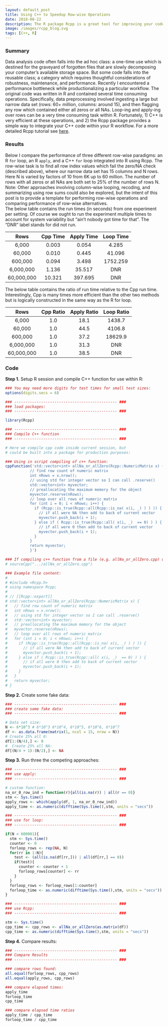 ```yaml
---
layout: default_post
title: Using C++ to Speedup Row-wise Operations
date: 2018-08-22
description: The R package Rcpp is a great tool for improving your code’s performance.  
image: /images/rcpp_blog.svg
tags: [C++, R]
---
```


<style>
  #test {
    width:100%;
    height:100%;
  }
  table {
    margin: 0 auto; /* or margin: 0 auto 0 auto */
  }
</style>

### Summary
Data analysis code often falls into the ad hoc class: a one-time use which is destined for the graveyard of forgotten files that are slowly decomposing your computer’s available storage space. But some code falls into the reusable class; a category which requires thoughtful considerations of robustness, maintenance, and performance. Recently I encountered a performance bottleneck while productionalizing a particular workflow. The original code was written in R and contained several time consuming operations. Specifically, data preprocessing involved ingesting a large but narrow data set (rows: 60+ million, columns: around 15), and then flagging any row which contained either all zeros or all NAs. Loop-ing and apply-ing over rows can be a very time consuming task within R. Fortunately, 1) C++ is very efficient at these operations, and 2) the Rcpp package provides a simple way to integrate your C++ code within your R workflow. For a more detailed Rcpp tutorial see <a href="http://adv-r.had.co.nz/Rcpp.html">here</a>.
 
### Results
Below I compare the performance of three different row-wise paradigms: an R `for` loop, an R `apply`, and a C++ `for` loop integrated into R using Rcpp. The row-wise task is to find all row index values which fail the zero/NA check (described above), where our narrow data set has 15 columns and N rows. Here N is varied by factors of 10 from 6K up to 60 million. The number of rows with all zeros or all NAs are both set to 25% of the number of rows N. Note: Other approaches involving column-wise looping, recoding, and summarizing using row sums could also be explored, but the intent of this post is to provide a template for performing row-wise operations and comparing performance of row-wise alternatives.   
The below table contains the run times (in seconds) from one experiment per setting. Of course we ought to run the experiment multiple times to account for system variability but “ain’t nobody got time for that”. The “DNR” label stands for did not run. 

<div id="test1">

| Rows                | Cpp Time       |  Apply Time   | Loop Time |
| :-----------------: | :--------------:  | :---------------: | :------------: |
| 6,000                | 0.003             | 0.054              | 4.285          |
| 60,000	| 0.010             | 0.445               | 41.096       |
| 600,000	| 0.094             | 3.498               | 1752.259   |
| 6,000,000        | 1.136             | 35.517             |  DNR           |
| 60,000,000      |10.321            | 397.695           | DNR            |

</div>

The below table contains the ratio of run time relative to the Cpp run time. Interestingly, Cpp is many times more efficient than the other two methods but is logically constructed in the same way as the R for loop. 

<div id="test2">

| Rows                | Cpp Ratio       |  Apply Ratio  | Loop Ratio |
| :----------------: | :--------------: | :---------------: | :------------: |
| 6,000                | 1.0             | 18.1              | 1438.7          |
| 60,000	| 1.0             | 44.5               | 4106.8       |
| 600,000	| 1.0             | 37.2               | 18629.9   |
| 6,000,000        | 1.0             | 31.3             |  DNR           |
| 60,000,000      |1.0              | 38.5             | DNR            |

</div>

### Code     

**Step 1.**  Setup R session and compile C++ function for use within R:

 ```r
### You may need more digits for test times for small test sizes:
options(digits.secs = 6)

### ---------------------------------------------- ###
### load packages:
### ---------------------------------------------- ###

library(Rcpp)

### ---------------------------------------------- ###
### Compile C++ function
### ---------------------------------------------- ###

# Here we compile cpp code inside current session, but 
# could be built into a package for production purposes:

### Using in script compiling of c++ function:
cppFunction('std::vector<int> allNa_or_allZero(Rcpp::NumericMatrix x) {
            // find row count of numeric matrix
            int nRows = x.nrow();
            // using std for integer vector so I can call .reserve()
            std::vector<int> myvector;
            // preallocating the maximum memory for the object
            myvector.reserve(nRows);
            // loop over all rows of numeric matrix
            for (int i = 0; i < nRows; i++) {
              if (Rcpp::is_true(Rcpp::all(Rcpp::is_na( x(i, _) ) ) )) {
                // if all were NA then add to back of current vector
                myvector.push_back(i + 1);
              } else if ( Rcpp::is_true(Rcpp::all( x(i, _)  == 0) ) ) {
                // if all were 0 then add to back of current vector
                myvector.push_back(i + 1);
              }
            }
            return myvector;
            }')

### If compiling c++ function from a file (e.g. allNa_or_allZero.cpp) use:
# sourceCpp(".../allNa_or_allZero.cpp")

### Example file content:
#
# #include <Rcpp.h>
# using namespace Rcpp;
# 
# // [[Rcpp::export]]
# std::vector<int> allNa_or_allZero(Rcpp::NumericMatrix x) {
#   // find row count of numeric matrix
#   int nRows = x.nrow();
#   // using std for integer vector so I can call .reserve()
#   std::vector<int> myvector;
#   // preallocating the maximum memory for the object
#   myvector.reserve(nRows);
#   // loop over all rows of numeric matrix
#   for (int i = 0; i < nRows; i++) {
#     if (Rcpp::is_true(Rcpp::all(Rcpp::is_na( x(i, _) ) ) )) {
#       // if all were NA then add to back of current vector
#       myvector.push_back(i + 1);
#     } else if ( Rcpp::is_true(Rcpp::all( x(i, _)  == 0) ) ) {
#       // if all were 0 then add to back of current vector
#       myvector.push_back(i + 1);
#     }
#   }
#   return myvector;
# }
```

**Step 2.** Create some fake data:

```r
### ---------------------------------------------- ###
### create some fake data:
### ---------------------------------------------- ###

# Data set size:
N <- 6*10^3 # 6*10^3 6*10^4, 6*10^5, 6*10^6, 6*10^7  
df <- as.data.frame(matrix(1, ncol = 15, nrow = N))
# Create 25% all 0:
df[1:(N/4),] <- 0
#  Create 25% all NA:
df[(N/4 + 1):(N/2),] <- NA
``` 

**Step 3.** Run three the competing approaches:

```r
### ---------------------------------------------- ###
### use apply:
### ---------------------------------------------- ###

# custom function:
na_or_0_row_ind = function(r){all(is.na(r)) | all(r == 0)}
stm <- Sys.time()
apply_rows <- which(apply(df, 1, na_or_0_row_ind))
apply_time <- as.numeric(difftime(Sys.time(),stm, units = "secs"))

### ---------------------------------------------- ###
### use for loop:
### ---------------------------------------------- ###

if(N < 600001){
  stm <- Sys.time()
  counter <- 0
  forloop_rows <- rep(NA, N)
  for(rr in 1:N){
    test <- (all(is.na(df[rr,])) | all(df[rr,] == 0))
    if(test){
      counter <- counter + 1
      forloop_rows[counter] <- rr
    }
  }
  forloop_rows <- forloop_rows[1:counter]
  forloop_time <- as.numeric(difftime(Sys.time(),stm, units = "secs"))
}

### ---------------------------------------------- ###
### use Rcpp:
### ---------------------------------------------- ###

stm <- Sys.time()
cpp_time <- cpp_rows <- allNa_or_allZero(as.matrix(df))
cpp_time <- as.numeric(difftime(Sys.time(),stm, units = "secs"))
``` 

**Step 4.** Compare results:

```r
### ---------------------------------------------- ###
### Compare Results
### ---------------------------------------------- ###

### compare rows found:
all.equal(forloop_rows, cpp_rows)
all.equal(apply_rows, cpp_rows)

### compare elapsed times:
apply_time
forloop_time
cpp_time

### compare elapsed time ratios
apply_time / cpp_time
forloop_time / cpp_time
```
